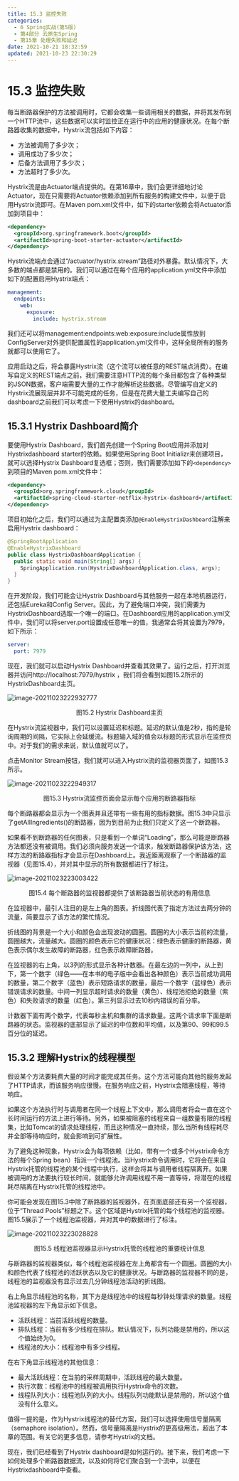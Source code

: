 ```yaml
---
title: 15.3 监控失败
categories: 
  - 6 Spring实战(第5版)
  - 第4部分 云原生Spring
  - 第15章 处理失败和延迟
date: 2021-10-21 18:32:59
updated: 2021-10-23 22:30:29
---
```

# 15.3 监控失败
每当断路器保护的方法被调用时，它都会收集一些调用相关的数据，并将其发布到一个HTTP流中，这些数据可以实时监控正在运行中的应用的健康状况。在每个断路器收集的数据中，Hystrix流包括如下内容：
- 方法被调用了多少次；
- 调用成功了多少次；
- 后备方法调用了多少次；
- 方法超时了多少次。

Hystrix流是由Actuator端点提供的。在第16章中，我们会更详细地讨论Actuator，现在只需要将Actuator依赖添加到所有服务的构建文件中，以便于启用Hystrix流即可。在Maven pom.xml文件中，如下的starter依赖会将Actuator添加到项目中：

```xml
<dependency>
  <groupId>org.springframework.boot</groupId>
  <artifactId>spring-boot-starter-actuator</artifactId>
</dependency>
```

Hystrix流端点会通过“/actuator/hystrix.stream”路径对外暴露。默认情况下，大多数的端点都是禁用的。我们可以通过在每个应用的application.yml文件中添加如下的配置启用Hystrix端点：

```yml
management:
  endpoints:
    web:
      exposure:
        include: hystrix.stream
```

我们还可以将management:endpoints:web:exposure:include属性放到ConfigServer对外提供配置属性的application.yml文件中，这样全局所有的服务就都可以使用它了。

应用启动之后，将会暴露Hystrix流（这个流可以被任意的REST端点消费）。在编写自定义的REST端点之前，我们需要注意HTTP流的每个条目都包含了各种类型的JSON数据，客户端需要大量的工作才能解析这些数据。尽管编写自定义的Hystrix流展现层并非不可能完成的任务，但是在花费大量工夫编写自己的dashboard之前我们可以考虑一下使用Hystrix的dashboard。

## 15.3.1 Hystrix Dashboard简介
要使用Hystrix Dashboard，我们首先创建一个Spring Boot应用并添加对Hystrixdashboard starter的依赖。如果使用Spring Boot Initializr来创建项目，就可以选择Hystrix Dashboard复选框；否则，我们需要添加如下的`<dependency>`到项目的Maven pom.xml文件中：

```xml
<dependency>
  <groupId>org.springframework.cloud</groupId>
  <artifactId>spring-cloud-starter-netflix-hystrix-dashboard</artifactId>
</dependency>
```

项目初始化之后，我们可以通过为主配置类添加`@EnableHystrixDashboard`注解来启用Hystrix dashboard：

```java
@SpringBootApplication
@EnableHystrixDashboard
public class HystrixDashboardApplication {
  public static void main(String[] args) {
    SpringApplication.run(HystrixDashboardApplication.class, args);
  }
}
```

在开发阶段，我们可能会让Hystrix Dashboard与其他服务一起在本地机器运行，还包括Eureka和Config Server。因此，为了避免端口冲突，我们需要为HystrixDashboard选取一个唯一的端口。在Dashboard应用的application.yml文件中，我们可以将server.port设置成任意唯一的值，我通常会将其设置为7979，如下所示：

```yml
server:
  port: 7979
```

现在，我们就可以启动Hystrix Dashboard并查看其效果了。运行之后，打开浏览器并访问http://localhost:7979/hystrix ，我们将会看到如图15.2所示的HystrixDashboard主页。

![image-20211023222932777](https://gitee.com/XiaoLan223/images/raw/master/Blog/Sum/20211023222933.png)

<center>图15.2 Hystrix Dashboard主页</center>

在Hystrix流监视器中，我们可以设置延迟和标题。延迟的默认值是2秒，指的是轮询周期的间隔，它实际上会延缓流。标题输入域的值会以标题的形式显示在监控页中。对于我们的需求来说，默认值就可以了。

点击Monitor Stream按钮，我们就可以进入Hystrix流的监视器页面了，如图15.3所示。

![image-20211023222949317](https://gitee.com/XiaoLan223/images/raw/master/Blog/Sum/20211023222949.png)

<center>图15.3 Hystrix流监控页面会显示每个应用的断路器指标</center>

每个断路器都会显示为一个图表并且还带有一些有用的指标数据。图15.3中只显示了getAllIngredients()的断路器，因为到目前为止我们只定义了这一个断路器。

如果看不到断路器的任何图表，只是看到一个单词“Loading”，那么可能是断路器方法都还没有被调用。我们必须向服务发送一个请求，触发断路器保护该方法，这样方法的断路器指标才会显示在Dashboard上。我近距离观察了一个断路器的监视器（见图15.4），并对其中显示的所有数据都进行了标注。

![image-20211023223003422](https://gitee.com/XiaoLan223/images/raw/master/Blog/Sum/20211023223003.png)

<center>图15.4 每个断路器的监视器都提供了该断路器当前状态的有用信息</center>

在监视器中，最引人注目的是左上角的图表。折线图代表了指定方法过去两分钟的流量，简要显示了该方法的繁忙情况。

折线图的背景是一个大小和颜色会出现波动的圆圈。圆圈的大小表示当前的流量，圆圈越大，流量越大。圆圈的颜色表示它的健康状况：绿色表示健康的断路器，黄色表示偶尔发生故障的断路器，红色表示故障断路器。

在监视器的右上角，以3列的形式显示各种计数器。在最左边的一列中，从上到下，第一个数字（绿色——在本书的电子版中会看出各种颜色）表示当前成功调用的数量，第二个数字（蓝色）表示短路请求的数量，最后一个数字（蓝绿色）表示错误请求的数量。中间一列显示超时请求的数量（黄色）、线程池拒绝的数量（紫色）和失败请求的数量（红色）。第三列显示过去10秒内错误的百分率。

计数器下面有两个数字，代表每秒主机和集群的请求数量。这两个请求率下面是断路器的状态。监视器的底部显示了延迟的中位数和平均值，以及第90、99和99.5百分位的延迟。

## 15.3.2 理解Hystrix的线程模型
假设某个方法要耗费大量的时间才能完成其任务。这个方法可能向其他的服务发起了HTTP请求，而该服务响应很慢。在服务响应之前，Hystrix会阻塞线程，等待响应。

如果这个方法执行时与调用者在同一个线程上下文中，那么调用者将会一直在这个长时间运行的方法上进行等待。另外，如果被阻塞的线程来自一组数量有限的线程集，比如Tomcat的请求处理线程，而且这种情况一直持续，那么当所有线程耗尽并全部等待响应时，就会影响到可扩展性。

为了避免这种现象，Hystrix会为每项依赖（比如，带有一个或多个Hystrix命令方法的每个Spring bean）指派一个线程池。当Hystrix命令调用时，它将会在来自Hystrix托管的线程池的某个线程中执行，这样会将其与调用者线程隔离开。如果被调用的方法要执行较长时间，就能够允许调用线程不用一直等待，将潜在的线程耗尽隔离在Hystrix托管的线程池中。

你可能会发现在图15.3中除了断路器的监视器外，在页面底部还有另一个监视器，位于“Thread Pools”标题之下。这个区域是Hystrix托管的每个线程池的监视器。图15.5展示了一个线程池监视器，并对其中的数据进行了标注。

![image-20211023223028828](https://gitee.com/XiaoLan223/images/raw/master/Blog/Sum/20211023223028.png)

<center>图15.5 线程池监视器显示Hystrix托管的线程池的重要统计信息</center>

与断路器的监视器类似，每个线程池监视器在左上角都含有一个圆圈。圆圈的大小和颜色代表了线程池的活跃状态以及它的健康状况。与断路器的监视器不同的是，线程池的监视器没有显示过去几分钟线程池活动的折线图。

右上角显示线程池的名称，其下方是线程池中的线程每秒钟处理请求的数量。线程池监视器的左下角显示如下信息。
- 活跃线程：当前活跃线程的数量。
- 排队线程：当前有多少线程在排队。默认情况下，队列功能是禁用的，所以这个值始终为0。
- 线程池的大小：线程池中有多少线程。

在右下角显示线程池的其他信息：
- 最大活跃线程：在当前的采样周期中，活跃线程的最大数量。
- 执行次数：线程池中的线程被调用执行Hystrix命令的次数。
- 线程队列大小：线程池队列的大小。线程队列功能默认是禁用的，所以这个值没有什么意义。

值得一提的是，作为Hystrix线程池的替代方案，我们可以选择使用信号量隔离（semaphore isolation）。然而，信号量隔离是Hystrix的更高级用法，超出了本章的范围。有关它的更多信息，请参考Hystrix的文档。

现在，我们已经看到了Hystrix dashboard是如何运行的。接下来，我们考虑一下如何处理多个断路器数据流，以及如何将它们聚合到一个流中，以便在Hystrixdashboard中查看。
